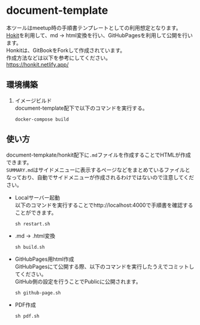 # document-template

本ツールはmeetup時の手順書テンプレートとしての利用想定となります。  
[Hokit](https://honkit.netlify.app/)を利用して、md → html変換を行い、GitHubPagesを利用して公開を行います。  
Honkitは、GitBookをForkして作成されています。  
作成方法などは以下を参考にしてください。  
https://honkit.netlify.app/
## 環境構築

1. イメージビルド  
    document-template配下で以下のコマンドを実行する。  
    ```
    docker-compose build
    ```
## 使い方

document-tempkate/honkit配下に`.md`ファイルを作成することでHTMLが作成できます。  
`SUMMARY.md`はサイドメニューに表示するページなどをまとめているファイルとなっており、自動でサイドメニューが作成されるわけではないので注意してください。

- Localサーバー起動  
    以下のコマンドを実行することでhttp://localhost:4000で手順書を確認することができます。
    ```
    sh restart.sh
    ```
- .md → .html変換
    ```
    sh build.sh
    ```
- GitHubPages用html作成  
    GitHubPagesにて公開する際、以下のコマンドを実行したうえでコミットしてください。  
    GitHub側の設定を行うことでPublicに公開されます。
    ```
    sh github-page.sh
    ```
- PDF作成
    ```
    sh pdf.sh
    ```